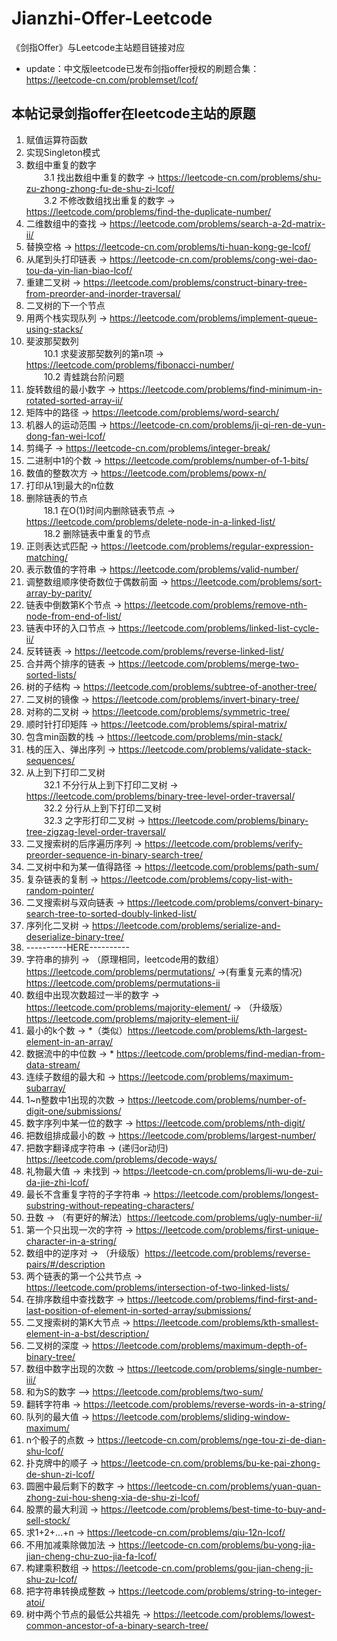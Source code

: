 # Jianzhi-Offer-Leetcode
《剑指Offer》与Leetcode主站题目链接对应
* update：中文版leetcode已发布剑指offer授权的刷题合集：https://leetcode-cn.com/problemset/lcof/
## 本帖记录剑指offer在leetcode主站的原题
1. 赋值运算符函数
2. 实现Singleton模式
3. 数组中重复的数字  
&ensp;&ensp;&ensp;&ensp;3.1 找出数组中重复的数字 -> https://leetcode-cn.com/problems/shu-zu-zhong-zhong-fu-de-shu-zi-lcof/  
&ensp;&ensp;&ensp;&ensp;3.2 不修改数组找出重复的数字 -> https://leetcode.com/problems/find-the-duplicate-number/
4. 二维数组中的查找 -> https://leetcode.com/problems/search-a-2d-matrix-ii/
5. 替换空格 -> https://leetcode-cn.com/problems/ti-huan-kong-ge-lcof/
6. 从尾到头打印链表 -> https://leetcode-cn.com/problems/cong-wei-dao-tou-da-yin-lian-biao-lcof/
7. 重建二叉树 -> https://leetcode.com/problems/construct-binary-tree-from-preorder-and-inorder-traversal/
8. 二叉树的下一个节点
9. 用两个栈实现队列 -> https://leetcode.com/problems/implement-queue-using-stacks/
10. 斐波那契数列  
&ensp;&ensp;&ensp;&ensp;10.1 求斐波那契数列的第n项 -> https://leetcode.com/problems/fibonacci-number/  
&ensp;&ensp;&ensp;&ensp;10.2 青蛙跳台阶问题
11. 旋转数组的最小数字 -> https://leetcode.com/problems/find-minimum-in-rotated-sorted-array-ii/
12. 矩阵中的路径 -> https://leetcode.com/problems/word-search/
13. 机器人的运动范围 -> https://leetcode-cn.com/problems/ji-qi-ren-de-yun-dong-fan-wei-lcof/
14. 剪绳子 -> https://leetcode-cn.com/problems/integer-break/
15. 二进制中1的个数 -> https://leetcode.com/problems/number-of-1-bits/
16. 数值的整数次方 -> https://leetcode.com/problems/powx-n/
17. 打印从1到最大的n位数
18. 删除链表的节点  
&ensp;&ensp;&ensp;&ensp;18.1 在O(1)时间内删除链表节点 -> https://leetcode.com/problems/delete-node-in-a-linked-list/  
&ensp;&ensp;&ensp;&ensp;18.2 删除链表中重复的节点
19. 正则表达式匹配 -> https://leetcode.com/problems/regular-expression-matching/
20. 表示数值的字符串 -> https://leetcode.com/problems/valid-number/
21. 调整数组顺序使奇数位于偶数前面 -> https://leetcode.com/problems/sort-array-by-parity/
22. 链表中倒数第K个节点 -> https://leetcode.com/problems/remove-nth-node-from-end-of-list/
23. 链表中环的入口节点 -> https://leetcode.com/problems/linked-list-cycle-ii/
24. 反转链表 -> https://leetcode.com/problems/reverse-linked-list/
25. 合并两个排序的链表 -> https://leetcode.com/problems/merge-two-sorted-lists/
26. 树的子结构 -> https://leetcode.com/problems/subtree-of-another-tree/
27. 二叉树的镜像 -> https://leetcode.com/problems/invert-binary-tree/
28. 对称的二叉树 -> https://leetcode.com/problems/symmetric-tree/
29. 顺时针打印矩阵 -> https://leetcode.com/problems/spiral-matrix/
30. 包含min函数的栈 -> https://leetcode.com/problems/min-stack/
31. 栈的压入、弹出序列 -> https://leetcode.com/problems/validate-stack-sequences/
32. 从上到下打印二叉树  
&ensp;&ensp;&ensp;&ensp;32.1 不分行从上到下打印二叉树 -> https://leetcode.com/problems/binary-tree-level-order-traversal/  
&ensp;&ensp;&ensp;&ensp;32.2 分行从上到下打印二叉树  
&ensp;&ensp;&ensp;&ensp;32.3 之字形打印二叉树 -> https://leetcode.com/problems/binary-tree-zigzag-level-order-traversal/
33. 二叉搜索树的后序遍历序列 -> https://leetcode.com/problems/verify-preorder-sequence-in-binary-search-tree/
34. 二叉树中和为某一值得路径 -> https://leetcode.com/problems/path-sum/
35. 复杂链表的复制 -> https://leetcode.com/problems/copy-list-with-random-pointer/
36. 二叉搜索树与双向链表 -> https://leetcode.com/problems/convert-binary-search-tree-to-sorted-doubly-linked-list/
37. 序列化二叉树 -> https://leetcode.com/problems/serialize-and-deserialize-binary-tree/
38. ----------HERE----------
39. 字符串的排列 -> （原理相同，leetcode用的数组）https://leetcode.com/problems/permutations/ ->(有重复元素的情况) https://leetcode.com/problems/permutations-ii
40. 数组中出现次数超过一半的数字 -> https://leetcode.com/problems/majority-element/ -> （升级版） https://leetcode.com/problems/majority-element-ii/
41. 最小的k个数 -> *（类似）https://leetcode.com/problems/kth-largest-element-in-an-array/
42. 数据流中的中位数 -> * https://leetcode.com/problems/find-median-from-data-stream/
43. 连续子数组的最大和 -> https://leetcode.com/problems/maximum-subarray/
44. 1~n整数中1出现的次数 -> https://leetcode.com/problems/number-of-digit-one/submissions/
45. 数字序列中某一位的数字 -> https://leetcode.com/problems/nth-digit/
46. 把数组排成最小的数 -> https://leetcode.com/problems/largest-number/
47. 把数字翻译成字符串 -> (递归or动归) https://leetcode.com/problems/decode-ways/
48. 礼物最大值 -> 未找到 -> https://leetcode-cn.com/problems/li-wu-de-zui-da-jie-zhi-lcof/
49. 最长不含重复字符的子字符串 -> https://leetcode.com/problems/longest-substring-without-repeating-characters/
50. 丑数 -> （有更好的解法）https://leetcode.com/problems/ugly-number-ii/
51. 第一个只出现一次的字符 ->  https://leetcode.com/problems/first-unique-character-in-a-string/
52. 数组中的逆序对 -> （升级版）https://leetcode.com/problems/reverse-pairs/#/description
53. 两个链表的第一个公共节点 -> https://leetcode.com/problems/intersection-of-two-linked-lists/
54. 在排序数组中查找数字 -> https://leetcode.com/problems/find-first-and-last-position-of-element-in-sorted-array/submissions/
55. 二叉搜索树的第K大节点 -> https://leetcode.com/problems/kth-smallest-element-in-a-bst/description/
56. 二叉树的深度 -> https://leetcode.com/problems/maximum-depth-of-binary-tree/
57. 数组中数字出现的次数 -> https://leetcode.com/problems/single-number-iii/
58. 和为S的数字 —> https://leetcode.com/problems/two-sum/
59. 翻转字符串 -> https://leetcode.com/problems/reverse-words-in-a-string/
60. 队列的最大值 -> https://leetcode.com/problems/sliding-window-maximum/
61. n个骰子的点数 -> https://leetcode-cn.com/problems/nge-tou-zi-de-dian-shu-lcof/
62. 扑克牌中的顺子 -> https://leetcode-cn.com/problems/bu-ke-pai-zhong-de-shun-zi-lcof/
63. 圆圈中最后剩下的数字 -> https://leetcode-cn.com/problems/yuan-quan-zhong-zui-hou-sheng-xia-de-shu-zi-lcof/
64. 股票的最大利润 -> https://leetcode.com/problems/best-time-to-buy-and-sell-stock/
65. 求1+2+…+n -> https://leetcode-cn.com/problems/qiu-12n-lcof/
66. 不用加减乘除做加法 -> https://leetcode-cn.com/problems/bu-yong-jia-jian-cheng-chu-zuo-jia-fa-lcof/
67. 构建乘积数组 -> https://leetcode-cn.com/problems/gou-jian-cheng-ji-shu-zu-lcof/
68. 把字符串转换成整数 -> https://leetcode.com/problems/string-to-integer-atoi/
69. 树中两个节点的最低公共祖先 -> https://leetcode.com/problems/lowest-common-ancestor-of-a-binary-search-tree/
